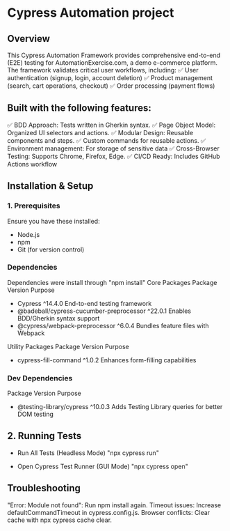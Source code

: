 # Cypress Automation project
## Overview
This Cypress Automation Framework provides comprehensive end-to-end (E2E) testing for AutomationExercise.com,
 a demo e-commerce platform. The framework validates critical user workflows, including:
✅ User authentication (signup, login, account deletion)
✅ Product management (search, cart operations, checkout)
✅ Order processing (payment flows)

## Built with the following features:

 ✅ BDD Approach: Tests written in Gherkin syntax.
 ✅ Page Object Model: Organized UI selectors and  actions.
 ✅ Modular Design: Reusable components and steps.
 ✅ Custom commands for reusable actions.
 ✅ Environment management: For storage of sensitive data
 ✅ Cross-Browser Testing: Supports Chrome, Firefox, Edge.
 ✅ CI/CD Ready: Includes GitHub Actions workflow

## Installation & Setup
### 1. Prerequisites
  Ensure you have these installed:
  - Node.js 
  - npm 
  - Git (for version control)

### Dependencies
Dependencies were install through "npm install"
  Core Packages
  Package	                                  Version	          Purpose
  -  Cypress	                                  ^14.4.0	         End-to-end testing framework
  - @badeball/cypress-cucumber-preprocessor	  ^22.0.1	         Enables BDD/Gherkin syntax support
  - @cypress/webpack-preprocessor	              ^6.0.4	         Bundles feature files with Webpack

  Utility Packages
  Package	                                 Version	         Purpose
  - cypress-fill-command	                     ^1.0.2	             Enhances form-filling capabilities

### Dev Dependencies
  Package	                              Version	            Purpose
  - @testing-library/cypress	              ^10.0.3	            Adds Testing Library queries for better DOM testing

## 2. Running Tests
   - Run All Tests (Headless Mode)
   "npx cypress run"

   - Open Cypress Test Runner (GUI Mode)
   "npx cypress open"

## Troubleshooting
"Error: Module not found": Run npm install again.
Timeout issues: Increase defaultCommandTimeout in cypress.config.js.
Browser conflicts: Clear cache with npx cypress cache clear.


 
